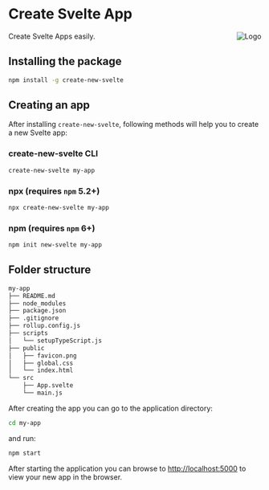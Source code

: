 # Create Svelte App

Create Svelte Apps easily. <img alt="Logo" align="right" src="https://svelte.dev/svelte-logo-horizontal.svg"  />

## Installing the package

```sh
npm install -g create-new-svelte
```

## Creating an app

After installing `create-new-svelte`, following methods will help you to create a new Svelte app:

### create-new-svelte CLI
```sh
create-new-svelte my-app
```

### npx (requires `npm` 5.2+)

```sh
npx create-new-svelte my-app
```

### npm (requires `npm` 6+)

```sh
npm init new-svelte my-app
```

## Folder structure

```sh
my-app
├── README.md
├── node_modules
├── package.json
├── .gitignore
├── rollup.config.js
├── scripts
│   └── setupTypeScript.js
├── public
│   ├── favicon.png
│   ├── global.css
│   └── index.html
└── src
    ├── App.svelte
    └── main.js
```

After creating the app you can go to the application directory:

```sh
cd my-app
```

and run:

```sh 
npm start
```

After starting the application you can browse to [http://localhost:5000](http://localhost:5000) to view your new app in the browser.
